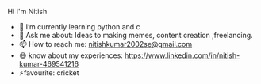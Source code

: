 Hi I'm Nitish   
- 🌱 I’m currently learning python and c 
- 💬 Ask me about: Ideas to making memes, content creation ,freelancing.
- 📫 How to reach me: nitishkumar2002se@gmail.com
- 😄 know about my experiences: https://www.linkedin.com/in/nitish-kumar-469541216 
- ⚡favourite: cricket

